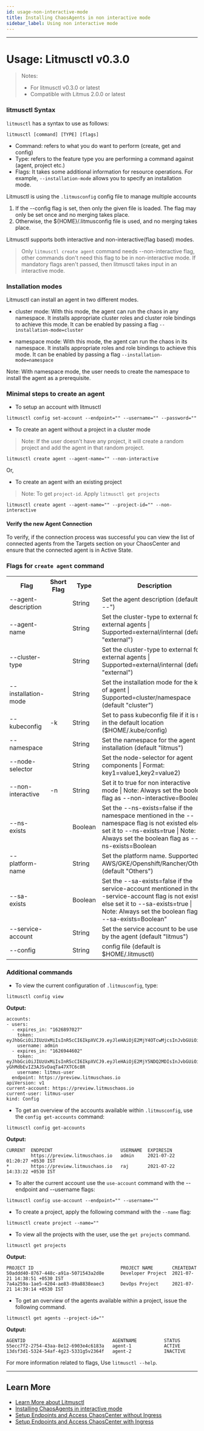 ```yaml
---
id: usage-non-interactive-mode
title: Installing ChaosAgents in non interactive mode
sidebar_label: Using non interactive mode
---
```


---

# Usage: Litmusctl v0.3.0
> Notes:
> * For litmusctl v0.3.0 or latest
> * Compatible with Litmus 2.0.0 or latest

### litmusctl Syntax
`litmusctl` has a syntax to use as follows:

```shell
litmusctl [command] [TYPE] [flags]
```
* Command: refers to what you do want to perform (create, get and config)
* Type: refers to the feature type you are performing a command against (agent, project etc.)
* Flags: It takes some additional information for resource operations. For example, `--installation-mode` allows you to specify an installation mode.

Litmusctl is using the `.litmusconfig` config file to manage multiple accounts
1. If the --config flag is set, then only the given file is loaded. The flag may only be set once and no merging takes place.
2. Otherwise, the ${HOME}/.litmusconfig file is used, and no merging takes place.

Litmusctl supports both interactive and non-interactive(flag based) modes.
> Only `litmusctl create agent`  command needs --non-interactive flag, other commands don't need this flag to be in non-interactive mode. If mandatory flags aren't passed, then litmusctl takes input in an interactive mode.

### Installation modes
Litmusctl can install an agent in two different modes.
* cluster mode: With this mode, the agent can run the chaos in any namespace. It installs appropriate cluster roles and cluster role bindings to achieve this mode. It can be enabled by passing a flag `--installation-mode=cluster`

* namespace mode: With this mode, the agent can run the chaos in its namespace. It installs appropriate roles and role bindings to achieve this mode. It can be enabled by passing a flag `--installation-mode=namespace`

Note: With namespace mode, the user needs to create the namespace to install the agent as a prerequisite.

### Minimal steps to create an agent

* To setup an account with litmusctl
```shell
litmusctl config set-account --endpoint="" --username="" --password=""
```

* To create an agent without a project in a cluster mode
>Note: If the user doesn't have any project, it will create a random project and add the agent in that random project.
```shell
litmusctl create agent --agent-name="" --non-interactive
```

Or,

* To create an agent with an existing project
> Note: To get `project-id`. Apply `litmusctl get projects`

```shell
litmusctl create agent --agent-name="" --project-id="" --non-interactive
```

#### Verify the new Agent Connection

To verify, if the connection process was successful you can view the list of connected agents from the Targets section on your ChaosCenter and ensure that the connected agent is in Active State.

### Flags for `create agent` command
<table>
    <th>Flag</th>
    <th>Short Flag</th>
    <th>Type</th>
    <th>Description</th>
    <tr>
        <td>--agent-description</td>
        <td></td>
        <td>String</td>
        <td>Set the agent description (default "---")</td>
    </tr>
    <tr>
        <td>--agent-name</td>
        <td></td>
        <td>String</td>
        <td>Set the cluster-type to external for external agents | Supported=external/internal (default "external")</td>
    </tr>
    <tr>
        <td>--cluster-type</td>
        <td></td>
        <td>String</td>
        <td>Set the cluster-type to external for external agents | Supported=external/internal (default "external")</td>
    </tr>
    <tr>
        <td>--installation-mode</td>
        <td></td>
        <td>String</td>
        <td>Set the installation mode for the kind of agent | Supported=cluster/namespace (default "cluster")</td>
    </tr>
    <tr>
        <td>--kubeconfig</td>
        <td>-k</td>
        <td>String</td>
        <td>Set to pass kubeconfig file if it is not in the default location ($HOME/.kube/config)</td>
    </tr>
    <tr>
        <td>--namespace</td>
        <td></td>
        <td>String</td>
        <td>Set the namespace for the agent installation (default "litmus")</td>
    </tr>
    <tr>
        <td>--node-selector</td>
        <td></td>
        <td>String</td>
        <td>Set the node-selector for agent components | Format: key1=value1,key2=value2)</td>
    </tr>
    <tr>
        <td>--non-interactive</td>
        <td>-n</td>
        <td>String</td>
        <td>Set it to true for non interactive mode | Note: Always set the boolean flag as --non-interactive=Boolean</td>
    </tr>
    <tr>
        <td>--ns-exists</td>
        <td></td>
        <td>Boolean</td>
        <td>Set the --ns-exists=false if the namespace mentioned in the --namespace flag is not existed else set it to --ns-exists=true | Note: Always set the boolean flag as --ns-exists=Boolean</td>
    </tr>
    <tr>
        <td>--platform-name</td>
        <td></td>
        <td>String</td>
        <td>Set the platform name. Supported- AWS/GKE/Openshift/Rancher/Others (default "Others")</td>
    </tr>
    <tr>
        <td>--sa-exists</td>
        <td></td>
        <td>Boolean</td>
        <td>Set the --sa-exists=false if the service-account mentioned in the --service-account flag is not existed else set it to --sa-exists=true | Note: Always set the boolean flag as --sa-exists=Boolean"</td>
    </tr>
    <tr>
        <td>--service-account</td>
        <td></td>
        <td>String</td>
        <td>Set the service account to be used by the agent (default "litmus")</td>
    </tr>
    <tr>
        <td>--config</td>
        <td></td>
        <td>String</td>
        <td>config file (default is $HOME/.litmusctl)</td>
    </tr>
</table>


### Additional commands

* To view the current configuration of `.litmusconfig`, type:
```shell
litmusctl config view
```

**Output:**
```
accounts:
- users:
  - expires_in: "1626897027"
    token: eyJhbGciOiJIUzUxMiIsInR5cCI6IkpXVCJ9.eyJleHAiOjE2MjY4OTcwMjcsInJvbGUiOiJhZG1pbiIsInVpZCI6ImVlODZkYTljLTNmODAtNGRmMy04YzQyLTExNzlhODIzOTVhOSIsInVzZXJuYW1lIjoiYWRtaW4ifQ.O_hFcIhxP4rhyUN9NEVlQmWesoWlpgHpPFL58VbJHnhvJllP5_MNPbrRMKyFvzW3hANgXK2u8437u
    username: admin
  - expires_in: "1626944602"
    token: eyJhbGciOiJIUzUxMiIsInR5cCI6IkpXVCJ9.eyJleHAiOjE2MjY5NDQ2MDIsInJvbGUiOiJ1c2VyIiwidWlkIjoiNjFmMDY4M2YtZWY0OC00MGE1LWIzMjgtZTU2ZDA2NjM1MTE4IiwidXNlcm5hbWUiOiJyYWoifQ.pks7xjkFdJD649RjCBwQuPF1_QMoryDWixSKx4tPAqXI75ns4sc-yGhMdbEvIZ3AJSvDaqTa47XTC6c8R
    username: litmus-user
  endpoint: https://preview.litmuschaos.io
apiVersion: v1
current-account: https://preview.litmuschaos.io
current-user: litmus-user
kind: Config
```

* To get an overview of the accounts available within `.litmusconfig`, use the `config get-accounts` command:

```shell
litmusctl config get-accounts
```

**Output:**

```
CURRENT  ENDPOINT                         USERNAME  EXPIRESIN
         https://preview.litmuschaos.io   admin     2021-07-22 01:20:27 +0530 IST
*        https://preview.litmuschaos.io   raj       2021-07-22 14:33:22 +0530 IST
```

* To alter the current account use the `use-account` command with the --endpoint and --username flags:
```shell
litmusctl config use-account --endpoint="" --username=""
```

* To create a project, apply the following command with the `--name` flag:
```shell
litmusctl create project --name=""
```

* To view all the projects with the user, use the `get projects` command.
```shell
litmusctl get projects
```

**Output:**

```
PROJECT ID                                PROJECT NAME       CREATEDAT
50addd40-8767-448c-a91a-5071543a2d8e      Developer Project  2021-07-21 14:38:51 +0530 IST     
7a4a259a-1ae5-4204-ae83-89a8838eaec3      DevOps Project     2021-07-21 14:39:14 +0530 IST     
```


* To get an overview of the agents available within a project, issue the following command.
```shell
litmusctl get agents --project-id=""
```

**Output:**

```
AGENTID                                AGENTNAME          STATUS 
55ecc7f2-2754-43aa-8e12-6903e4c6183a   agent-1            ACTIVE 
13dsf3d1-5324-54af-4g23-5331g5v2364f   agent-2            INACTIVE
```

For more information related to flags, Use `litmusctl --help`.

---

## Learn More

- [Learn More about Litmusctl](installation.md)
- [Installing ChaosAgents in interactive mode](./usage-interactive-mode.md)
- [Setup Endpoints and Access ChaosCenter without Ingress](../user-guides/setup-without-ingress.md)
- [Setup Endpoints and Access ChaosCenter with Ingress](../user-guides/setup-with-ingress.md)
